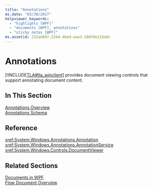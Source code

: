 ```yaml
---
title: "Annotations"
ms.date: "03/30/2017"
helpviewer_keywords: 
  - "highlights [WPF]"
  - "documents [WPF], annotations"
  - "sticky notes [WPF]"
ms.assetid: 232ad0d7-2264-4bed-aae3-10dfde116a9c
---
```

# Annotations
[!INCLUDE[TLA#tla_winclient](../../../../includes/tlasharptla-winclient-md.md)] provides document viewing controls that support annotating document content.  
  
## In This Section  
 [Annotations Overview](../../../../docs/framework/wpf/advanced/annotations-overview.md)  
  [Annotations Schema](../../../../docs/framework/wpf/advanced/annotations-schema.md)  
  
## Reference  
 <xref:System.Windows.Annotations.Annotation>  
  <xref:System.Windows.Annotations.AnnotationService>  
  <xref:System.Windows.Controls.DocumentViewer>  
  
## Related Sections  
 [Documents in WPF](../../../../docs/framework/wpf/advanced/documents-in-wpf.md)  
  [Flow Document Overview](../../../../docs/framework/wpf/advanced/flow-document-overview.md)
